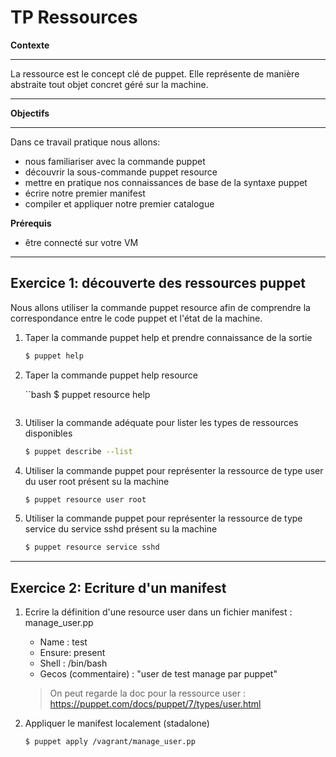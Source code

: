 # TP Ressources

**Contexte**

---

La ressource est le concept clé de puppet. Elle représente de manière abstraite tout objet concret géré sur la machine.

---

**Objectifs**

---

Dans ce travail pratique nous allons:

- nous familiariser avec la commande puppet
- découvrir la sous-commande puppet resource
- mettre en pratique nos connaissances de base de la syntaxe puppet
- écrire notre premier manifest
- compiler et appliquer notre premier catalogue

**Prérequis**

- être connecté sur votre VM

---

## Exercice 1: découverte des ressources puppet
Nous allons utiliser la commande puppet resource afin de comprendre la correspondance entre le code puppet et l'état de la machine.

1. Taper la commande puppet help et prendre connaissance de la sortie

    ```bash
    $ puppet help
    ```
2. Taper la commande puppet help resource

    ``bash
    $ puppet resource help
    ```

3. Utiliser la commande adéquate pour lister les types de ressources disponibles

    ```bash
    $ puppet describe --list
    ```

4. Utiliser la commande puppet pour représenter la ressource de type user du user root présent su la machine 

    ```bash
    $ puppet resource user root
    ```

5. Utiliser la commande puppet pour représenter la ressource de type service du service sshd présent su la machine 

    ```bash
    $ puppet resource service sshd
    ```

---

## Exercice 2: Ecriture d'un manifest

1. Ecrire la définition d'une resource user dans un fichier manifest : manage_user.pp
   - Name : test
   - Ensure: present
   - Shell : /bin/bash
   - Gecos (commentaire) : "user de test manage par puppet"

   > On peut regarde la doc pour la ressource user : https://puppet.com/docs/puppet/7/types/user.html

2. Appliquer le manifest localement (stadalone)

    ```bash
    $ puppet apply /vagrant/manage_user.pp
    ```
